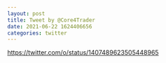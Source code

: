 ```yaml
--- 
layout: post 
title: Tweet by @Core4Trader 
date: 2021-06-22 1624406656 
categories: twitter 
--- 
```

https://twitter.com/o/status/1407489623505448965